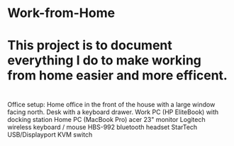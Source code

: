# Work-from-Home
#
# This project is to document everything I do to make working from home easier and more efficent.
#
Office setup:
Home office in the front of the house with a large window facing north.
Desk with a keyboard drawer.
Work PC (HP EliteBook) with docking station
Home PC (MacBook Pro)
acer 23" monitor
Logitech wireless keyboard / mouse
HBS-992 bluetooth headset
StarTech USB/Displayport KVM switch

